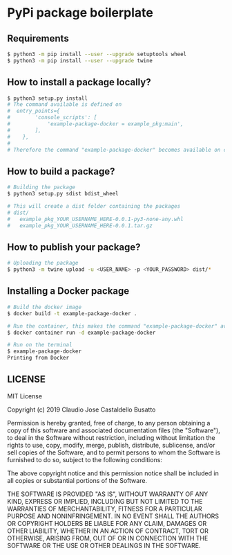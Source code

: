 # PyPi package boilerplate

## Requirements

```sh
$ python3 -m pip install --user --upgrade setuptools wheel
$ python3 -m pip install --user --upgrade twine
```

## How to install a package locally?

```sh
$ python3 setup.py install
# The command available is defined on
#  entry_points={
#        'console_scripts': [
#            'example-package-docker = example_pkg:main',
#        ],
#    },
#
# Therefore the command "example-package-docker" becomes available on console
```

## How to build a package?

```sh
# Building the package
$ python3 setup.py sdist bdist_wheel

# This will create a dist folder containing the packages
# dist/
#   example_pkg_YOUR_USERNAME_HERE-0.0.1-py3-none-any.whl
#   example_pkg_YOUR_USERNAME_HERE-0.0.1.tar.gz
```

## How to publish your package?

```sh
# Uploading the package
$ python3 -m twine upload -u <USER_NAME> -p <YOUR_PASSWORD> dist/*
```

## Installing a Docker package

```sh
# Build the docker image
$ docker build -t example-package-docker .

# Run the container, this makes the command "example-package-docker" available
$ docker container run -d example-package-docker

# Run on the terminal
$ example-package-docker
Printing from Docker
```

## LICENSE

MIT License

Copyright (c) 2019 Claudio Jose Castaldello Busatto

Permission is hereby granted, free of charge, to any person obtaining a copy
of this software and associated documentation files (the "Software"), to deal
in the Software without restriction, including without limitation the rights
to use, copy, modify, merge, publish, distribute, sublicense, and/or sell
copies of the Software, and to permit persons to whom the Software is
furnished to do so, subject to the following conditions:

The above copyright notice and this permission notice shall be included in all
copies or substantial portions of the Software.

THE SOFTWARE IS PROVIDED "AS IS", WITHOUT WARRANTY OF ANY KIND, EXPRESS OR
IMPLIED, INCLUDING BUT NOT LIMITED TO THE WARRANTIES OF MERCHANTABILITY,
FITNESS FOR A PARTICULAR PURPOSE AND NONINFRINGEMENT. IN NO EVENT SHALL THE
AUTHORS OR COPYRIGHT HOLDERS BE LIABLE FOR ANY CLAIM, DAMAGES OR OTHER
LIABILITY, WHETHER IN AN ACTION OF CONTRACT, TORT OR OTHERWISE, ARISING FROM,
OUT OF OR IN CONNECTION WITH THE SOFTWARE OR THE USE OR OTHER DEALINGS IN THE
SOFTWARE.
